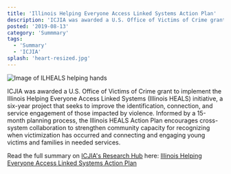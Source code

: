 ```yaml
---
title: 'Illinois Helping Everyone Access Linked Systems Action Plan'
description: 'ICJIA was awarded a U.S. Office of Victims of Crime grant to implement the Illinois Helping Everyone Access Linked Systems (Illinois HEALS) initiative, a six-year project that seeks to improve the identification, connection, and service engagement of those impacted by violence. '
posted: '2019-08-13'
category: 'Summmary'
tags:
  - 'Summary'
  - 'ICJIA'
splash: 'heart-resized.jpg'
---
```


![Image of ILHEALS helping hands](/heart-resized.jpg)

ICJIA was awarded a U.S. Office of Victims of Crime grant to implement the Illinois Helping Everyone Access Linked Systems (Illinois HEALS) initiative, a six-year project that seeks to improve the identification, connection, and service engagement of those impacted by violence. Informed by a 15-month planning process, the Illinois HEALS Action Plan encourages cross-system collaboration to strengthen community capacity for recognizing when victimization has occurred and connecting and engaging young victims and families in needed services.

Read the full summary on [ICJIA's Research Hub](https://icjia.illinois.gov/researchhub) here: [Illinois Helping Everyone Access Linked Systems Action Plan](https://icjia.illinois.gov/researchhub/articles/illinois-helping-everyone-access-linked-systems-action-plan)

